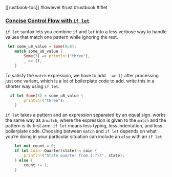 [[rustbook-toc]]
#lowlevel #rust #rustbook #iflet
### [Concise Control Flow with `if let`](https://doc.rust-lang.org/book/ch06-03-if-let.html#concise-control-flow-with-if-let)
`if let` syntax lets you combine `if` and `let` into a less verbose way to handle values that match one pattern while ignoring the rest.
```rust
 let some_u8_value = Some(0u8);
    match some_u8_value {
        Some(3) => println!("three"),
        _ => (),
    }
```

To satisfy the `match` expression, we have to add `_ => ()` after processing just one variant, which is a lot of boilerplate code to add.
write this in a shorter way using `if let`.
```rust
  if let Some(3) = some_u8_value {
        println!("three");
    }
```
`if let` takes a pattern and an expression separated by an equal sign.
works the same way as a `match`, where the expression is given to the `match` and the pattern is its first arm.
`if let` means less typing, less indentation, and less boilerplate code.
Choosing between `match` and `if let` depends on what you’re doing in your particular situation
can include an `else` with an `if let`
```rust
    let mut count = 0;
    if let Coin::Quarter(state) = coin {
        println!("State quarter from {:?}!", state);
    } else {
        count += 1;
    }
```
